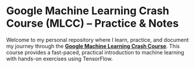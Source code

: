 # Google Machine Learning Crash Course (MLCC) – Practice & Notes

Welcome to my personal repository where I learn, practice, and document my journey through the **[Google Machine Learning Crash Course](https://developers.google.com/machine-learning/crash-course)**. This course provides a fast-paced, practical introduction to machine learning with hands-on exercises using TensorFlow.

